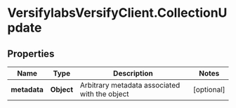 # VersifylabsVersifyClient.CollectionUpdate

## Properties

Name | Type | Description | Notes
------------ | ------------- | ------------- | -------------
**metadata** | **Object** | Arbitrary metadata associated with the object | [optional] 


